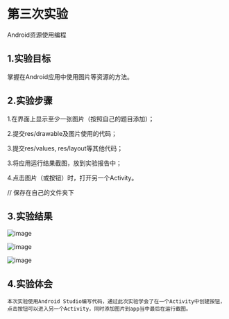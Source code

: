 # 第三次实验

Android资源使用编程

## 1.实验目标

掌握在Android应用中使用图片等资源的方法。

## 2.实验步骤

1.在界面上显示至少一张图片（按照自己的题目添加）；

2.提交res/drawable及图片使用的代码；

3.提交res/values, res/layout等其他代码；

3.将应用运行结果截图，放到实验报告中；

4.点击图片（或按钮）时，打开另一个Activity。

// 保存在自己的文件夹下
## 3.实验结果

![image](https://github.com/linkzw/android-labs-2018/blob/master/soft1614080902125/p3.png)

![image](https://github.com/linkzw/android-labs-2018/blob/master/soft1614080902125/p4.png)

![image](https://github.com/linkzw/android-labs-2018/blob/master/soft1614080902125/p5.png)
## 4.实验体会
    本次实验使用Android Studio编写代码，通过此次实验学会了在一个Activity中创建按钮，
    点击按钮可以进入另一个Activity，同时添加图片到app当中最后在运行截图。
   
